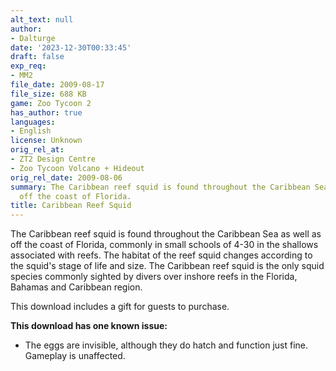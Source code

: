 ```yaml
---
alt_text: null
author:
- Dalturge
date: '2023-12-30T00:33:45'
draft: false
exp_req:
- MM2
file_date: 2009-08-17
file_size: 688 KB
game: Zoo Tycoon 2
has_author: true
languages:
- English
license: Unknown
orig_rel_at:
- ZT2 Design Centre
- Zoo Tycoon Volcano + Hideout
orig_rel_date: 2009-08-06
summary: The Caribbean reef squid is found throughout the Caribbean Sea as well as
  off the coast of Florida.
title: Caribbean Reef Squid
---
```

The Caribbean reef squid is found throughout the Caribbean Sea as well as off the coast of Florida, commonly in small schools of 4-30 in the shallows associated with reefs. The habitat of the reef squid changes according to the squid's stage of life and size. The Caribbean reef squid is the only squid species commonly sighted by divers over inshore reefs in the Florida, Bahamas and Caribbean region.

This download includes a gift for guests to purchase.

**This download has one known issue:**
- The eggs are invisible, although they do hatch and function just fine. Gameplay is unaffected.